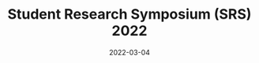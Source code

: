 ---
title: "Student Research Symposium (SRS) 2022"
date: 2022-03-04
image: /assets/images/news/12_student_research_symposium2022_mar_4_2022.jpg
summary: >
  **Colin Brown** presented “Classifying Icosahedral Capsids via Quasi-Rigid Domain Subdivision.”
links:
  primary: https://research.sdsu.edu/sdsu_student_symposium
---